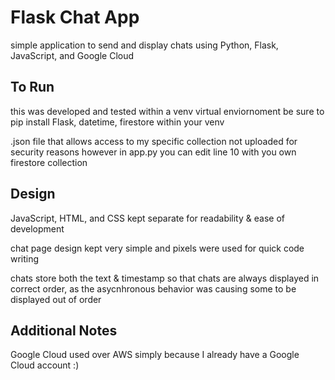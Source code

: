 # Flask Chat App
simple application to send and display chats using Python, Flask, JavaScript, and Google Cloud

## To Run
this was developed and tested within a venv virtual enviornoment
be sure to pip install Flask, datetime, firestore within your venv

.json file that allows access to my specific collection not uploaded for security reasons
however in app.py you can edit line 10 with you own firestore collection

## Design
JavaScript, HTML, and CSS kept separate for readability & ease of development

chat page design kept very simple and pixels were used for quick code writing

chats store both the text & timestamp so that chats are always displayed in correct order, as the asycnhronous behavior was causing some to be displayed out of order

## Additional Notes
Google Cloud used over AWS simply because I already have a Google Cloud account :)